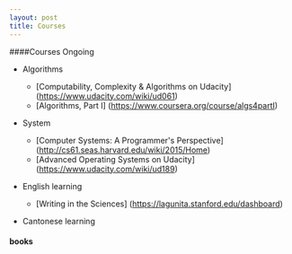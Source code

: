 ```yaml
---
layout: post
title: Courses
---
```

####Courses Ongoing
   * Algorithms
       -  [Computability, Complexity & Algorithms on Udacity] (https://www.udacity.com/wiki/ud061)
       -  [Algorithms, Part I] (https://www.coursera.org/course/algs4partI)

   * System
       -  [Computer Systems: A Programmer's Perspective] (http://cs61.seas.harvard.edu/wiki/2015/Home)
       -  [Advanced Operating Systems on Udacity] (https://www.udacity.com/wiki/ud189) 


   * English learning
       -  [Writing in the Sciences] (https://lagunita.stanford.edu/dashboard)


   *  Cantonese learning 
  
#### books
